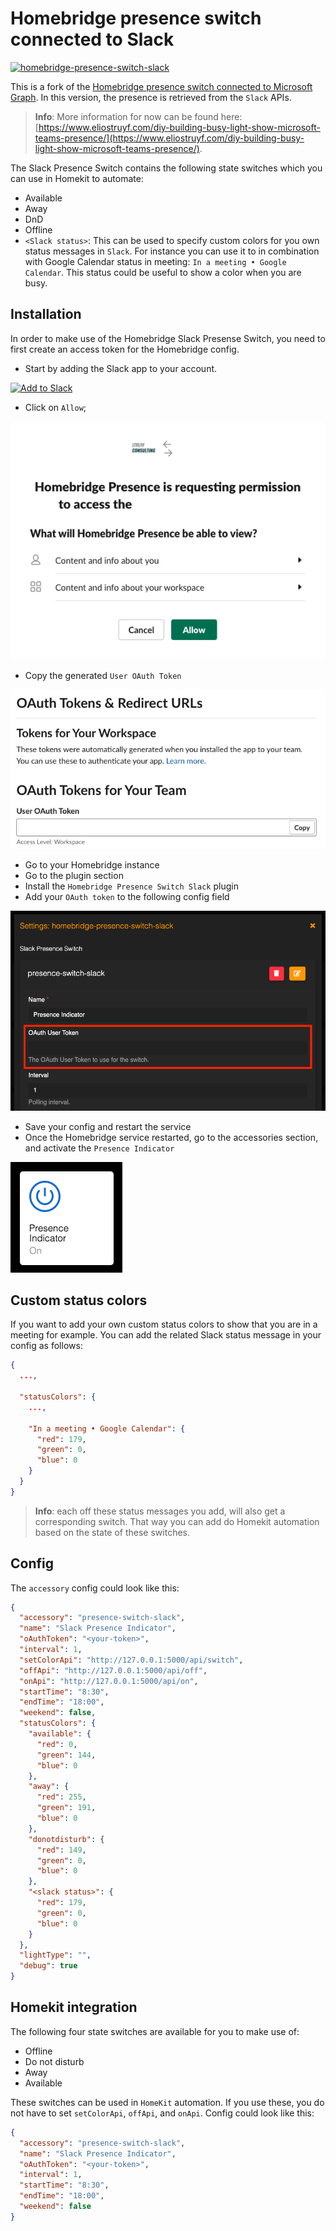 # Homebridge presence switch connected to Slack

[![homebridge-presence-switch-slack](https://badgen.net/npm/v/homebridge-presence-switch-slack)](https://www.npmjs.com/package/homebridge-presence-switch-slack)

This is a fork of the [Homebridge presence switch connected to Microsoft Graph](https://github.com/estruyf/homebridge-presence-switch-msgraph). In this version, the presence is retrieved from the `Slack` APIs.

> **Info**: More information for now can be found here: [https://www.eliostruyf.com/diy-building-busy-light-show-microsoft-teams-presence/](https://www.eliostruyf.com/diy-building-busy-light-show-microsoft-teams-presence/).

The Slack Presence Switch contains the following state switches which you can use in Homekit to automate:

- Available
- Away
- DnD
- Offline
- `<Slack status>`: This can be used to specify custom colors for you own status messages in `Slack`. For instance you can use it to in combination with Google Calendar status in meeting: `In a meeting • Google Calendar`. This status could be useful to show a color when you are busy.

## Installation

In order to make use of the Homebridge Slack Presense Switch, you need to first create an access token for the Homebridge config.

- Start by adding the Slack app to your account.

<a href="https://slack.com/oauth/v2/authorize?client_id=20708274736.1870800114449&scope=&user_scope=users.profile:read,users:read,dnd:read"><img alt="Add to Slack" height="40" width="139" src="https://platform.slack-edge.com/img/add_to_slack.png" srcSet="https://platform.slack-edge.com/img/add_to_slack.png 1x, https://platform.slack-edge.com/img/add_to_slack@2x.png 2x" /></a>

- Click on `Allow`;

![](./assets/homebridge-app.png)

- Copy the generated `User OAuth Token`

![](./assets/homebridge-token.png)

- Go to your Homebridge instance
- Go to the plugin section
- Install the `Homebridge Presence Switch Slack` plugin
- Add your `OAuth token` to the following config field

![](./assets/homebridge-config.png)

- Save your config and restart the service
- Once the Homebridge service restarted, go to the accessories section, and activate the `Presence Indicator`

![](./assets/homebridge-button.png)

## Custom status colors

If you want to add your own custom status colors to show that you are in a meeting for example. You can add the related Slack status message in your config as follows:

```json
{
  ...,

  "statusColors": {
    ...,

    "In a meeting • Google Calendar": {
      "red": 179,
      "green": 0,
      "blue": 0
    }
  }
}
```

> **Info**: each off these status messages you add, will also get a corresponding switch. That way you can add do Homekit automation based on the state of these switches.

## Config

The `accessory` config could look like this:

```json
{
  "accessory": "presence-switch-slack",
  "name": "Slack Presence Indicator",
  "oAuthToken": "<your-token>",
  "interval": 1,
  "setColorApi": "http://127.0.0.1:5000/api/switch",
  "offApi": "http://127.0.0.1:5000/api/off",
  "onApi": "http://127.0.0.1:5000/api/on",
  "startTime": "8:30",
  "endTime": "18:00",
  "weekend": false,
  "statusColors": {
    "available": {
      "red": 0,
      "green": 144,
      "blue": 0
    },
    "away": {
      "red": 255,
      "green": 191,
      "blue": 0
    },
    "donotdisturb": {
      "red": 149,
      "green": 0,
      "blue": 0
    },
    "<slack status>": {
      "red": 179,
      "green": 0,
      "blue": 0
    }
  },
  "lightType": "",
  "debug": true
}
```

## Homekit integration

The following four state switches are available for you to make use of:

- Offline
- Do not disturb
- Away
- Available

These switches can be used in `HomeKit` automation. If you use these, you do not have to set `setColorApi`, `offApi`, and `onApi`. Config could look like this:

```json
{
  "accessory": "presence-switch-slack",
  "name": "Slack Presence Indicator",
  "oAuthToken": "<your-token>",
  "interval": 1,
  "startTime": "8:30",
  "endTime": "18:00",
  "weekend": false
}
```
